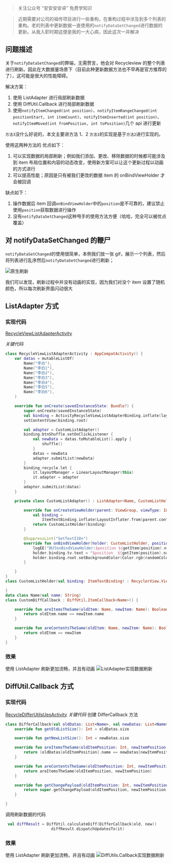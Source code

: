 > 关注公众号 "安安安安卓" 免费学知识


> 近期需要对公司的祖传项目进行一些重构，在重构过程中涉及到多个列表的重构。老的列表中更新数据一直使用的`notifyDataSetChanged`进行数据的更新。从我入职时期这便是我的一大心病，因此这次一并解决

## 问题描述

关于`notifyDataSetChanged`的弊端，无需赘言，他会对 Recycleview 的整个列表进行刷新。因此在大数据量场景下（目前此种更新数据方法也不早再是官方推荐的了），这可能是很大的性能障碍。

解决方案：

1. 使用 ListAdapter 进行局部刷新数据
2. 使用 DiffUtil.Callback 进行局部刷新数据
3. 使用`notifyItemChanged(int position)`、`notifyItemRangeChanged(int positionStart, int itemCount)`、`notifyItemInserted(int position)`、`notifyItemMoved(int fromPosition, int toPosition)`几个 api 进行更新

`方法3`没什么好说的，本文主要讲方法 1、2
`方法1`的实现是基于`方法2`进行实现的。

使用这两种方法的
优点如下：

1. 可以实现数据的局部刷新；例如我们添加、更改、移除数据的时候都可能涉及到 item 布局位置和内容的动态改变，使用新方案可以让这个更新过程以动画的方式进行
2. 可以提高性能；原因是只有被我们更改的数据 item 的 onBindViewHolder 才会被回调

缺点如下：

1. 操作数据后 item 回调`onBindViewHolder`中的`position`是不可靠的，建议禁止使用`position`获取数据进行操作
2. 没有`notifyDataSetChanged`这种甩手的使用方法方便（哈哈，完全可以被优点覆盖）

## 对 notifyDataSetChanged 的鞭尸

`notifyDataSetChanged`的使用很简单，本例我们放一张 gif，展示一个列表，然后将列表进行乱序然后`notifyDataSetChanged`进行刷新；

![原生刷新](https://files.mdnice.com/user/15648/bbf4b93b-99bb-4132-8000-4d3fa4578ce2.gif)

我们可以发现，刷新过程中并没有动画的实现，因为我们对没个 item 设置了随机颜色，所以每次刷新界面闪动很大

## ListAdapter 方式

### 实现代码

[RecycleViewListAdapterActivity](https://github.com/ananananzhuo-blog/RecycleViewSample/blob/main/app/src/main/java/com/ananananzhuo/recycleviewsample/RecycleViewListAdapterActivity.kt)

_关键代码_

```kt
class RecycleViewListAdapterActivity : AppCompatActivity() {
    var datas = mutableListOf(
        Name("李白"),
        Name("李白1"),
        Name("李白2"),
        Name("李白3"),
        Name("李白4"),
        Name("李白5"),
        Name("李白6"),
    )

    override fun onCreate(savedInstanceState: Bundle?) {
        super.onCreate(savedInstanceState)
        val binding = ActivityRecycleViewListAdapterBinding.inflate(layoutInflater)
        setContentView(binding.root)

        val adapter = CustomListAdapter()
        binding.btnShuffle.setOnClickListener {
            val newData = datas.toMutableList().apply {
                shuffle()
            }
            datas = newData
            adapter.submitList(newData)
        }
        binding.recycle.let {
            it.layoutManager = LinearLayoutManager(this)
            it.adapter = adapter
        }
        adapter.submitList(datas)
    }

    private class CustomListAdapter() : ListAdapter<Name, CustomListHolder>(CustomDiffCallback()) {

        override fun onCreateViewHolder(parent: ViewGroup, viewType: Int): CustomListHolder {
            val binding =
                ItemTextBinding.inflate(LayoutInflater.from(parent.context), parent, false)
            return CustomListHolder(binding)
        }

        @SuppressLint("SetTextI18n")
        override fun onBindViewHolder(holder: CustomListHolder, position: Int) {
            logEE("执行onBindViewHolder:$position ${getItem(position).name}")
            holder.binding.tv.text = "$position  ${getItem(position).name}"
            holder.binding.root.setBackgroundColor(Color.rgb(randomColor(), randomColor(), randomColor()))
        }

    }
}
class CustomListHolder(val binding: ItemTextBinding) : RecyclerView.ViewHolder(binding.root) {

}
data class Name(val name: String)
class CustomDiffCallback : DiffUtil.ItemCallback<Name>() {

    override fun areItemsTheSame(oldItem: Name, newItem: Name): Boolean {
        return oldItem.name == newItem.name
    }

    override fun areContentsTheSame(oldItem: Name, newItem: Name): Boolean {
        return oldItem == newItem
    }
}
```

### 效果

使用 ListAdapter 刷新更加流畅，并且有动画
![ListAdapter实现数据刷新](https://files.mdnice.com/user/15648/dae1e08f-b0d2-43e3-91fd-6a6b2a6b5204.gif)

## DiffUtil.Callback 方式

### 实现代码

[RecycleDifferUtilsUesActivity](https://github.com/ananananzhuo-blog/RecycleViewSample/blob/main/app/src/main/java/com/ananananzhuo/recycleviewsample/RecycleDifferUtilsUesActivity.kt)
_关键代码_
创建 DifferCallback 方法

```kt
class DifferCallback(val oldDatas: List<Name>, val newDatas: List<Name>) : DiffUtil.Callback() {
    override fun getOldListSize(): Int = oldDatas.size

    override fun getNewListSize(): Int = newDatas.size

    override fun areItemsTheSame(oldItemPosition: Int, newItemPosition: Int): Boolean {
        return (oldDatas[oldItemPosition].name == newDatas[newItemPosition].name)
    }

    override fun areContentsTheSame(oldItemPosition: Int, newItemPosition: Int): Boolean {
        return areItemsTheSame(oldItemPosition, newItemPosition)
    }

    override fun getChangePayload(oldItemPosition: Int, newItemPosition: Int): Any? {
        return super.getChangePayload(oldItemPosition, newItemPosition)
    }

}
```

调用刷新数据的代码

```kt
 val diffResult = DiffUtil.calculateDiff(DifferCallback(old, new))
                    diffResult.dispatchUpdatesTo(it)
```

### 效果

使用 ListAdapter 刷新更加流畅，并且有动画
![DiffUtils.Callback实现数据刷新](https://files.mdnice.com/user/15648/3fd7af24-affc-4714-8876-07c73f130a3c.gif)

